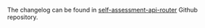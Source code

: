 The changelog can be found in [self-assessment-api-router](https://github.com/hmrc/self-assessment-api-router/blob/master/CHANGELOG.md) Github repository.